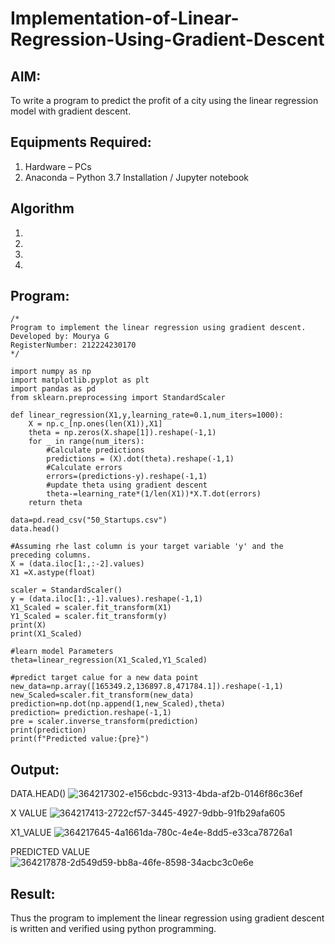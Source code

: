# Implementation-of-Linear-Regression-Using-Gradient-Descent

## AIM:
To write a program to predict the profit of a city using the linear regression model with gradient descent.

## Equipments Required:
1. Hardware – PCs
2. Anaconda – Python 3.7 Installation / Jupyter notebook

## Algorithm
1. 
2. 
3. 
4. 

## Program:
```
/*
Program to implement the linear regression using gradient descent.
Developed by: Mourya G
RegisterNumber: 212224230170
*/
```
```
import numpy as np
import matplotlib.pyplot as plt
import pandas as pd
from sklearn.preprocessing import StandardScaler

def linear_regression(X1,y,learning_rate=0.1,num_iters=1000):
    X = np.c_[np.ones(len(X1)),X1]
    theta = np.zeros(X.shape[1]).reshape(-1,1)
    for _ in range(num_iters):
        #Calculate predictions
        predictions = (X).dot(theta).reshape(-1,1)
        #Calculate errors
        errors=(predictions-y).reshape(-1,1)
        #update theta using gradient descent
        theta-=learning_rate*(1/len(X1))*X.T.dot(errors)
    return theta

data=pd.read_csv("50_Startups.csv")
data.head()

#Assuming rhe last column is your target variable 'y' and the preceding columns.
X = (data.iloc[1:,:-2].values)
X1 =X.astype(float)

scaler = StandardScaler()
y = (data.iloc[1:,-1].values).reshape(-1,1)
X1_Scaled = scaler.fit_transform(X1)
Y1_Scaled = scaler.fit_transform(y)
print(X)
print(X1_Scaled)

#learn model Parameters
theta=linear_regression(X1_Scaled,Y1_Scaled)

#predict target calue for a new data point
new_data=np.array([165349.2,136897.8,471784.1]).reshape(-1,1)
new_Scaled=scaler.fit_transform(new_data)
prediction=np.dot(np.append(1,new_Scaled),theta)
prediction= prediction.reshape(-1,1)
pre = scaler.inverse_transform(prediction)
print(prediction)
print(f"Predicted value:{pre}")
```

## Output:
DATA.HEAD()
![364217302-e156cbdc-9313-4bda-af2b-0146f86c36ef](https://github.com/user-attachments/assets/7f66e59b-133a-4a90-9ea2-fbe7d035c008)

X VALUE
![364217413-2722cf57-3445-4927-9dbb-91fb29afa605](https://github.com/user-attachments/assets/1bcd5c83-f6f3-4324-adaf-48b47a6e6c14)

X1_VALUE
![364217645-4a1661da-780c-4e4e-8dd5-e33ca78726a1](https://github.com/user-attachments/assets/1f71017f-a18b-490d-9b85-90ec02fc72ed)

PREDICTED VALUE
![364217878-2d549d59-bb8a-46fe-8598-34acbc3c0e6e](https://github.com/user-attachments/assets/d242835a-26fa-4d37-a3b7-ceb60482021d)




## Result:
Thus the program to implement the linear regression using gradient descent is written and verified using python programming.
